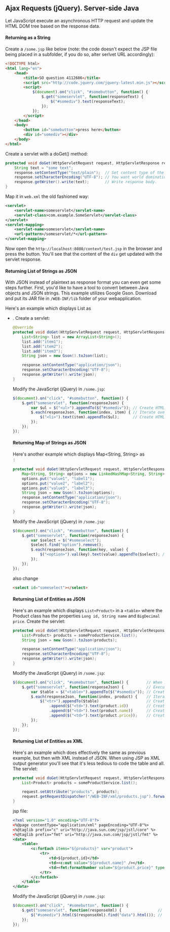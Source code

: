 ## Ajax Requests (jQuery). Server-side Java
Let JavaScript execute an asynchronous HTTP request and update the HTML DOM tree based on the response data.

#### Returning as a String
Create a `/some.jsp` like below (note: the code doesn't expect the JSP file being placed in a subfolder, if you do so, alter serlvet URL accordingly):
```html
<!DOCTYPE html>
<html lang="en">
    <head>
        <title>SO question 4112686</title>
        <script src="http://code.jquery.com/jquery-latest.min.js"></script>
        <script>
            $(document).on("click", "#somebutton", function() { 
                $.get("someservlet", function(responseText) {   
                    $("#somediv").text(responseText);           
                });
            });
        </script>
    </head>
    <body>
        <button id="somebutton">press here</button>
        <div id="somediv"></div>
    </body>
</html>
```
Create a servlet with a doGet() method:
```java
protected void doGet(HttpServletRequest request, HttpServletResponse response) throws ServletException, IOException {
    String text = "some text";
    response.setContentType("text/plain");  // Set content type of the response so that jQuery knows what it can expect.
    response.setCharacterEncoding("UTF-8"); // You want world domination, huh?
    response.getWriter().write(text);       // Write response body.
}
```
Map it in `web.xml` the old fashioned way:
```xml
<servlet>
    <servlet-name>someservlet</servlet-name>
    <servlet-class>com.example.SomeServlet</servlet-class>
</servlet>
<servlet-mapping>
    <servlet-name>someservlet</servlet-name>
    <url-pattern>/someservlet/*</url-pattern>
</servlet-mapping>
```
Now open the `http://localhost:8080/context/test.jsp` in the browser and press the button. You'll see that the content of the `div` get updated with the servlet response.

#### Returning List of Strings as JSON
With JSON instead of plaintext as response format you can even get some steps further. First, you'd like to have a tool to convert between Java objects and JSON strings. This example utilizes Google Gson. Download and put its JAR file in `/WEB-INF/lib` folder of your webapplication.

Here's an example which displays List<String> as <ul><li>. Create a servlet:
```java
@Override
protected void doGet(HttpServletRequest request, HttpServletResponse response) throws ServletException, IOException {
    List<String> list = new ArrayList<String>();
    list.add("item1");
    list.add("item2");
    list.add("item3");
    String json = new Gson().toJson(list);

    response.setContentType("application/json");
    response.setCharacterEncoding("UTF-8");
    response.getWriter().write(json);
}
```
Modify the JavaScript (jQuery) in `/some.jsp`:
```JavaScript
$(document).on("click", "#somebutton", function() {  
    $.get("someservlet", function(responseJson) {  
        var $ul = $("<ul>").appendTo($("#somediv")); // Create HTML <ul> element and append it to HTML DOM element with ID "somediv"
        $.each(responseJson, function(index, item) { // Iterate over the JSON array.
            $("<li>").text(item).appendTo($ul);      // Create HTML <li> element, set its text content with currently iterated item and append it to the <ul>.
        });
    });
});
```
#### Returning Map of Strings as JSON
Here's another example which displays Map<String, String> as <option>:
```java
protected void doGet(HttpServletRequest request, HttpServletResponse response) throws ServletException, IOException {
    Map<String, String> options = new LinkedHashMap<String, String>();
    options.put("value1", "label1");
    options.put("value2", "label2");
    options.put("value3", "label3");
    String json = new Gson().toJson(options);
    response.setContentType("application/json");
    response.setCharacterEncoding("UTF-8");
    response.getWriter().write(json);
}
```
Modify the JavaScript (jQuery) in `/some.jsp`:
```javascript
$(document).on("click", "#somebutton", function() {                "somebutton", execute the following function...
    $.get("someservlet", function(responseJson) {                 
        var $select = $("#someselect");                           
        $select.find("option").remove();                          
        $.each(responseJson, function(key, value) {               
            $("<option>").val(key).text(value).appendTo($select); // Create HTML <option> element, set its value with currently iterated key and its text content with currently iterated item and finally append it to the <select>.
        });
    });
});
```
also change
```html
<select id="someselect"></select>
```
#### Returning List of Entities as JSON
Here's an example which displays `List<Product>` in a `<table>` where the Product class has the properties `Long id, String name` and `BigDecimal price`. Create the servlet:
```java
protected void doGet(HttpServletRequest request, HttpServletResponse response) throws ServletException, IOException {
    List<Product> products = someProductService.list();
    String json = new Gson().toJson(products);

    response.setContentType("application/json");
    response.setCharacterEncoding("UTF-8");
    response.getWriter().write(json);
}
```
Modify the JavaScript (jQuery) in `/some.jsp`:
```javascript
$(document).on("click", "#somebutton", function() {        // When HTML DOM "click" event is invoked on element with ID "somebutton", execute the following function...
    $.get("someservlet", function(responseJson) {          // Execute Ajax GET request on URL of "someservlet" and execute the following function with Ajax response JSON...
        var $table = $("<table>").appendTo($("#somediv")); // Create HTML <table> element and append it to HTML DOM element with ID "somediv".
        $.each(responseJson, function(index, product) {    // Iterate over the JSON array.
            $("<tr>").appendTo($table)                     // Create HTML <tr> element, set its text content with currently iterated item and append it to the <table>.
                .append($("<td>").text(product.id))        // Create HTML <td> element, set its text content with id of currently iterated product and append it to the <tr>.
                .append($("<td>").text(product.name))      // Create HTML <td> element, set its text content with name of currently iterated product and append it to the <tr>.
                .append($("<td>").text(product.price));    // Create HTML <td> element, set its text content with price of currently iterated product and append it to the <tr>.
        });
    });
});
```
#### Returning List of Entities as XML
Here's an example which does effectively the same as previous example, but then with XML instead of JSON. When using JSP as XML output generator you'll see that it's less tedious to code the table and all. The servlet:
```java
protected void doGet(HttpServletRequest request, HttpServletResponse response) throws ServletException, IOException {
    List<Product> products = someProductService.list();

    request.setAttribute("products", products);
    request.getRequestDispatcher("/WEB-INF/xml/products.jsp").forward(request, response);
}
```
jsp file:
```xml
<?xml version="1.0" encoding="UTF-8"?>
<%@page contentType="application/xml" pageEncoding="UTF-8"%>
<%@taglib prefix="c" uri="http://java.sun.com/jsp/jstl/core" %>
<%@taglib prefix="fmt" uri="http://java.sun.com/jsp/jstl/fmt" %>
<data>
    <table>
        <c:forEach items="${products}" var="product">
            <tr>
                <td>${product.id}</td>
                <td><c:out value="${product.name}" /></td>
                <td><fmt:formatNumber value="${product.price}" type="currency" currencyCode="USD" /></td>
            </tr>
        </c:forEach>
    </table>
</data>
```
Modify the JavaScript (jQuery) in `/some.jsp`:
```javascript
$(document).on("click", "#somebutton", function() {             
    $.get("someservlet", function(responseXml) {                // Execute Ajax GET request on URL of "someservlet" and execute the following function with Ajax response XML...
        $("#somediv").html($(responseXml).find("data").html()); // Parse XML, find <data> element and append its HTML to HTML DOM element with ID "somediv".
    });
});
```
